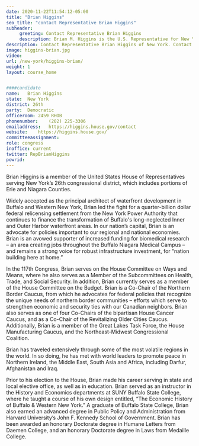 ```yaml
---
date: 2020-11-22T11:54:12-05:00
title: "Brian Higgins"
seo_title: "contact Representative Brian Higgins"
subheader:
     greeting: Contact Representative Brian Higgins 
     description: Brian M. Higgins is the U.S. Representative for New York's 26th congressional district, serving since 2005. The district, numbered as the 27th district from 2005 to 2013, includes Buffalo and Niagara Falls. He is a member of the Democratic Party and is an active member of several congressional committees and caucuses.
description: Contact Representative Brian Higgins of New York. Contact information for Brian Higgins includes email address, phone number, and mailing address.
image: higgins-brian.jpg
video: 
url: /new-york/higgins-brian/
weight: 1
layout: course_home


####candidate
name:	Brian Higgins
state:	New York
district: 26th
party:	Democratic
officeroom:	2459 RHOB
phonenumber:	(202) 225-3306
emailaddress:	https://higgins.house.gov/contact
website:	https://higgins.house.gov/
committeeassignment: 
role: congress
inoffice: current
twitter: RepBrianHiggins
powrid: 
---
```


Brian Higgins is a member of the United States House of Representatives serving New York’s 26th congressional district, which includes portions of Erie and Niagara Counties.

Widely accepted as the principal architect of waterfront development in Buffalo and Western New York, Brian led the fight for a quarter-billion dollar federal relicensing settlement from the New York Power Authority that continues to finance the transformation of Buffalo's long-neglected Inner and Outer Harbor waterfront areas.  In our nation’s capital, Brian is an advocate for policies important to our regional and national economies.  Brian is an avowed supporter of increased funding for biomedical research – an area creating jobs throughout the Buffalo Niagara Medical Campus – and remains a strong voice for robust infrastructure investment, for “nation building here at home.” 

In the 117th Congress, Brian serves on the House Committee on Ways and Means, where he also serves as a Member of the Subcommittees on Health, Trade, and Social Security. In addition, Brian currently serves as a member of the House Committee on the Budget. Brian is a Co-Chair of the Northern Border Caucus, from which he advocates for federal policies that recognize the unique needs of northern border communities – efforts which serve to strengthen economic and security ties with our Canadian neighbors. Brian also serves as one of four Co-Chairs of the bipartisan House Cancer Caucus, and as a Co-Chair of the Revitalizing Older Cities Caucus. Additionally, Brian is a member of the Great Lakes Task Force, the House Manufacturing Caucus, and the Northeast-Midwest Congressional Coalition.

Brian has traveled extensively through some of the most volatile regions in the world. In so doing, he has met with world leaders to promote peace in Northern Ireland, the Middle East, South Asia and Africa, including Darfur, Afghanistan and Iraq.

Prior to his election to the House, Brian made his career serving in state and local elective office, as well as in education. Brian served as an instructor in the History and Economics departments at SUNY Buffalo State College, where he taught a course of his own design entitled, “The Economic History of Buffalo & Western New York.” A graduate of Buffalo State College, Brian also earned an advanced degree in Public Policy and Administration from Harvard University’s John F. Kennedy School of Government. Brian has been awarded an honorary Doctorate degree in Humane Letters from Daemen College, and an honorary Doctorate degree in Laws from Medaille College.
